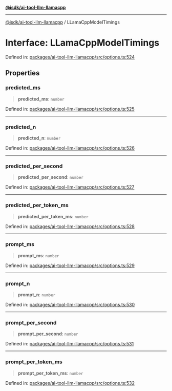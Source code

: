 [**@isdk/ai-tool-llm-llamacpp**](../README.md)

***

[@isdk/ai-tool-llm-llamacpp](../globals.md) / LLamaCppModelTimings

# Interface: LLamaCppModelTimings

Defined in: [packages/ai-tool-llm-llamacpp/src/options.ts:524](https://github.com/isdk/ai-tool-llm-llamacpp.js/blob/b3c6428c9dc34d63fcfc676dacdbb58e0dab6ec2/src/options.ts#L524)

## Properties

### predicted\_ms

> **predicted\_ms**: `number`

Defined in: [packages/ai-tool-llm-llamacpp/src/options.ts:525](https://github.com/isdk/ai-tool-llm-llamacpp.js/blob/b3c6428c9dc34d63fcfc676dacdbb58e0dab6ec2/src/options.ts#L525)

***

### predicted\_n

> **predicted\_n**: `number`

Defined in: [packages/ai-tool-llm-llamacpp/src/options.ts:526](https://github.com/isdk/ai-tool-llm-llamacpp.js/blob/b3c6428c9dc34d63fcfc676dacdbb58e0dab6ec2/src/options.ts#L526)

***

### predicted\_per\_second

> **predicted\_per\_second**: `number`

Defined in: [packages/ai-tool-llm-llamacpp/src/options.ts:527](https://github.com/isdk/ai-tool-llm-llamacpp.js/blob/b3c6428c9dc34d63fcfc676dacdbb58e0dab6ec2/src/options.ts#L527)

***

### predicted\_per\_token\_ms

> **predicted\_per\_token\_ms**: `number`

Defined in: [packages/ai-tool-llm-llamacpp/src/options.ts:528](https://github.com/isdk/ai-tool-llm-llamacpp.js/blob/b3c6428c9dc34d63fcfc676dacdbb58e0dab6ec2/src/options.ts#L528)

***

### prompt\_ms

> **prompt\_ms**: `number`

Defined in: [packages/ai-tool-llm-llamacpp/src/options.ts:529](https://github.com/isdk/ai-tool-llm-llamacpp.js/blob/b3c6428c9dc34d63fcfc676dacdbb58e0dab6ec2/src/options.ts#L529)

***

### prompt\_n

> **prompt\_n**: `number`

Defined in: [packages/ai-tool-llm-llamacpp/src/options.ts:530](https://github.com/isdk/ai-tool-llm-llamacpp.js/blob/b3c6428c9dc34d63fcfc676dacdbb58e0dab6ec2/src/options.ts#L530)

***

### prompt\_per\_second

> **prompt\_per\_second**: `number`

Defined in: [packages/ai-tool-llm-llamacpp/src/options.ts:531](https://github.com/isdk/ai-tool-llm-llamacpp.js/blob/b3c6428c9dc34d63fcfc676dacdbb58e0dab6ec2/src/options.ts#L531)

***

### prompt\_per\_token\_ms

> **prompt\_per\_token\_ms**: `number`

Defined in: [packages/ai-tool-llm-llamacpp/src/options.ts:532](https://github.com/isdk/ai-tool-llm-llamacpp.js/blob/b3c6428c9dc34d63fcfc676dacdbb58e0dab6ec2/src/options.ts#L532)
